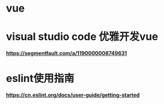# vue
# visual studio code 优雅开发vue
**https://segmentfault.com/a/1190000008749631**
# eslint使用指南
**https://cn.eslint.org/docs/user-guide/getting-started**
